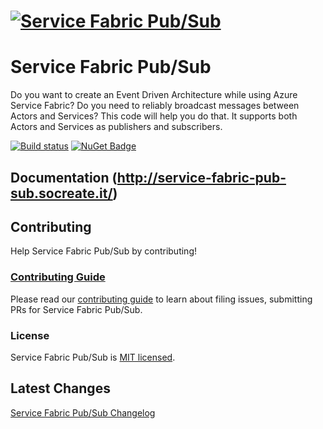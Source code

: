 # [![Service Fabric Pub/Sub](./assets/microsoft-service-fabric-pub-sub.png)](./assets/microsoft-service-fabric-pub-sub.png)

# Service Fabric Pub/Sub
Do you want to create an Event Driven Architecture while using Azure Service Fabric?
Do you need to reliably broadcast messages between Actors and Services?
This code will help you do that.
It supports both Actors and Services as publishers and subscribers.

[![Build status](https://dev.azure.com/SoCreate/Service%20Fabric%20PubSub/_apis/build/status/Service%20Fabric%20PubSub)](https://dev.azure.com/SoCreate/Service%20Fabric%20PubSub/_build/latest?definitionId=6)
[![NuGet Badge](https://buildstats.info/nuget/SoCreate.ServiceFabric.PubSub)](https://www.nuget.org/packages/SoCreate.ServiceFabric.PubSub/)

## Documentation (<http://service-fabric-pub-sub.socreate.it/>)

## Contributing

Help Service Fabric Pub/Sub by contributing!

### [Contributing Guide](./CONTRIBUTING.md)

Please read our [contributing guide](./CONTRIBUTING.md) to learn about filing issues, submitting PRs for Service Fabric Pub/Sub.

### License

Service Fabric Pub/Sub is [MIT licensed](./LICENSE).

## Latest Changes

[Service Fabric Pub/Sub Changelog](./CHANGELOG.md)
